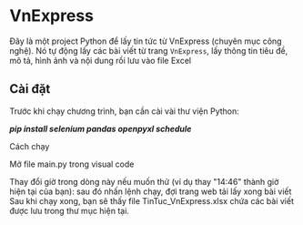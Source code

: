 # VnExpress 

Đây là một project Python để lấy tin tức từ VnExpress (chuyên mục công nghệ). Nó tự động lấy các bài viết từ trang `VnExpress`, lấy thông tin tiêu đề, mô tả, hình ảnh và nội dung rồi lưu vào file Excel

## Cài đặt

Trước khi chạy chương trình, bạn cần cài vài thư viện Python:


***pip install selenium pandas openpyxl schedule***

Cách chạy

Mở file main.py trong visual code

Thay đổi giờ trong dòng này nếu muốn thử (ví dụ thay "14:46" thành giờ hiện tại của bạn):
sau đó nhấn lệnh chạy, đợi trang web tải lấy xong bài viết
Sau khi chạy xong, bạn sẽ thấy file TinTuc_VnExpress.xlsx chứa các bài viết được lưu trong thư mục hiện tại.




